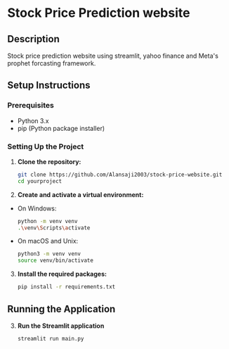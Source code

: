 # Stock Price Prediction website

## Description
Stock price prediction website using streamlit, yahoo finance and Meta's prophet forcasting framework.

## Setup Instructions

### Prerequisites
- Python 3.x
- pip (Python package installer)

### Setting Up the Project

1. **Clone the repository:**
   ```sh
   git clone https://github.com/Alansaji2003/stock-price-website.git
   cd yourproject
2. **Create and activate a virtual environment:**
* On Windows:
    ```sh
    python -m venv venv
    .\venv\Scripts\activate
* On macOS and Unix:
    ```sh
    python3 -m venv venv
    source venv/bin/activate
3. **Install the required packages:**
    ```sh
    pip install -r requirements.txt
## Running the Application
3. **Run the Streamlit application**
    ```sh
    streamlit run main.py
    